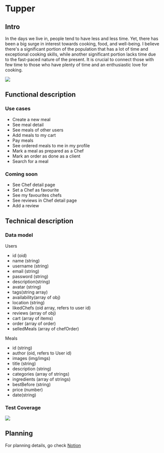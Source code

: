 # Tupper

## Intro

In the days we live in, people tend to have less and less time. Yet, there has been a big surge in interest towards cooking, food, and well-being. I believe there's a significant portion of the population that has a lot of time and exceptional cooking skills, while another significant portion lacks time due to the fast-paced nature of the present. It is crucial to connect those with few time to those who have plenty of time and an enthusiastic love for cooking.

![](https://media.giphy.com/media/wry7vkOOmDTMs/giphy.gif)

## Functional description

### Use cases

 - Create a new meal
 - See meal detail
 - See meals of other users
 - Add meals to my cart
 - Pay meals
 - See ordered meals to me in my profile
 - Mark a meal as prepared as a Chef
 - Mark an order as done as a client
 - Search for a meal

 ### Coming soon
 - See Chef detail page
 - Set a Chef as favourite
 - See my favourites chefs
 - See reviews in Chef detail page
 - Add a review


## Technical description

### Data model

Users
- id (oid)
- name (string)
- username (string)
- email (string)
- password (string)
- description(string)
- avatar (string)
- tags(string array)
- availability(array of obj)
- location (string)
- likedChefs (oid array, refers to user id)
- reviews (array of obj)
- cart (array of items)
- order (array of order)
- selledMeals (array of chefOrder)

Meals
- id (string)
- author (oid, refers to User id)
- images (img/imgs)
- title (string)
- description (string)
- categories (array of strings)
- ingredients (array of strings)
- bestBefore (string)
- price (number)
- date(string)


### Test Coverage

![](https://res.cloudinary.com/dbn2zybcu/image/upload/v1693500988/Captura_de_pantalla_2023-08-31_a_las_18.56.16_bphc6t.png)

## Planning

For planning details, go check [Notion](https://lily-dentist-2a0.notion.site/ISDI-Final-project-9e8e2b7b2b034ac2923d8d9808f9d614?pvs=4)